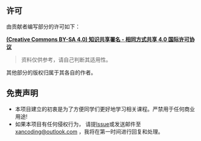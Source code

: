 ## 许可
由贡献者编写部分的许可如下：

**[(Creative Commons BY-SA 4.0) 知识共享署名 - 相同方式共享 4.0 国际许可协议](https://creativecommons.org/licenses/by-nc-sa/4.0/deed.zh)**

> 资料仅供参考，请自己判断其适用性。

其他部分的版权归属于其各自的作者。

## 免责声明
- 本项目建立的初衷是为了方便同学们更好地学习相关课程。严禁用于任何商业用途!
- 如果本项目有任何侵权行为， 请提[Issue](https://github.com/Xancoding/ncepu-course/issues)或发送邮件至 xancoding@outlook.com ，我将在第一时间进行回复和处理。
